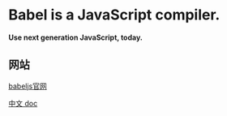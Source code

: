 
# Babel is a JavaScript compiler.

**Use next generation JavaScript, today.**

## 网站

[babeljs官网](https://babeljs.io/)

[中文 doc](https://www.babeljs.cn/docs/)